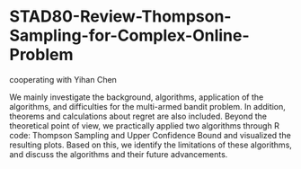 # STAD80-Review-Thompson-Sampling-for-Complex-Online-Problem
cooperating with Yihan Chen

We mainly investigate the background, algorithms, application of the algorithms, and difficulties for the multi-armed bandit problem. In addition, theorems and calculations about regret
are also included. Beyond the theoretical point of view, we practically applied two algorithms through R code: Thompson Sampling and Upper Confidence Bound and visualized the resulting plots. Based on this, we identify the limitations of
these algorithms, and discuss the algorithms and their future advancements.


